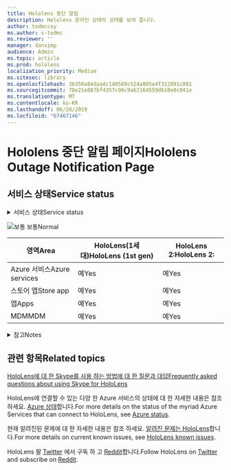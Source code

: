 ```yaml
---
title: Hololens 중단 알림
description: Hololens 온라인 상태의 상태를 보여 줍니다.
author: todmccoy
ms.author: v-todmc
ms.reviewer: ''
manager: dansimp
audience: Admin
ms.topic: article
ms.prod: hololens
localization_priority: Medium
ms.sitesec: library
ms.openlocfilehash: 36350a84daadc140569c524a865e4f312891c801
ms.sourcegitcommit: 78e21e887bf4357c96c9ab2164559d610e8c041e
ms.translationtype: MT
ms.contentlocale: ko-KR
ms.lasthandoff: 06/28/2019
ms.locfileid: "67467146"
---
```

# <a name="hololens-outage-notification-page"></a><span data-ttu-id="cc33e-103">Hololens 중단 알림 페이지</span><span class="sxs-lookup"><span data-stu-id="cc33e-103">Hololens Outage Notification Page</span></span>

## <a name="service-status"></a><span data-ttu-id="cc33e-104">서비스 상태</span><span class="sxs-lookup"><span data-stu-id="cc33e-104">Service status</span></span>

<details>
<summary><span data-ttu-id="cc33e-105">서비스 상태</span><span class="sxs-lookup"><span data-stu-id="cc33e-105">Service status</span></span></summary>

![예](images/checkmark.png) <span data-ttu-id="cc33e-107">서비스가 정상적으로 작동</span><span class="sxs-lookup"><span data-stu-id="cc33e-107">Services are operating normally</span></span>

</details>

![보통](images/checkmark.png) <span data-ttu-id="cc33e-109">보통</span><span class="sxs-lookup"><span data-stu-id="cc33e-109">Normal</span></span>

<span data-ttu-id="cc33e-110">영역</span><span class="sxs-lookup"><span data-stu-id="cc33e-110">Area</span></span>|<span data-ttu-id="cc33e-111">HoloLens(1세대)</span><span class="sxs-lookup"><span data-stu-id="cc33e-111">HoloLens (1st gen)</span></span>|<span data-ttu-id="cc33e-112">HoloLens 2:</span><span class="sxs-lookup"><span data-stu-id="cc33e-112">HoloLens 2:</span></span>
---|---|---
<span data-ttu-id="cc33e-113">Azure 서비스</span><span class="sxs-lookup"><span data-stu-id="cc33e-113">Azure services</span></span>|<span data-ttu-id="cc33e-114">예</span><span class="sxs-lookup"><span data-stu-id="cc33e-114">Yes</span></span>|<span data-ttu-id="cc33e-115">예</span><span class="sxs-lookup"><span data-stu-id="cc33e-115">Yes</span></span>
<span data-ttu-id="cc33e-116">스토어 앱</span><span class="sxs-lookup"><span data-stu-id="cc33e-116">Store app</span></span>|<span data-ttu-id="cc33e-117">예</span><span class="sxs-lookup"><span data-stu-id="cc33e-117">Yes</span></span>|<span data-ttu-id="cc33e-118">예</span><span class="sxs-lookup"><span data-stu-id="cc33e-118">Yes</span></span>
<span data-ttu-id="cc33e-119">앱</span><span class="sxs-lookup"><span data-stu-id="cc33e-119">Apps</span></span>|<span data-ttu-id="cc33e-120">예</span><span class="sxs-lookup"><span data-stu-id="cc33e-120">Yes</span></span>|<span data-ttu-id="cc33e-121">예</span><span class="sxs-lookup"><span data-stu-id="cc33e-121">Yes</span></span>
<span data-ttu-id="cc33e-122">MDM</span><span class="sxs-lookup"><span data-stu-id="cc33e-122">MDM</span></span>|<span data-ttu-id="cc33e-123">예</span><span class="sxs-lookup"><span data-stu-id="cc33e-123">Yes</span></span>|<span data-ttu-id="cc33e-124">예</span><span class="sxs-lookup"><span data-stu-id="cc33e-124">Yes</span></span>

<details>
<summary><span data-ttu-id="cc33e-125">참고</span><span class="sxs-lookup"><span data-stu-id="cc33e-125">Notes</span></span></summary>

<span data-ttu-id="cc33e-126">(참고 여기로 이동)</span><span class="sxs-lookup"><span data-stu-id="cc33e-126">(Notes go here)</span></span>

</details>

## <a name="related-topics"></a><span data-ttu-id="cc33e-127">관련 항목</span><span class="sxs-lookup"><span data-stu-id="cc33e-127">Related topics</span></span>

[<span data-ttu-id="cc33e-128">HoloLens에 대 한 Skype를 사용 하는 방법에 대 한 질문과 대답</span><span class="sxs-lookup"><span data-stu-id="cc33e-128">Frequently asked questions about using Skype for HoloLens</span></span>](https://support.skype.com/en/faq/FA34641/frequently-asked-questions-about-using-skype-for-hololens)

<span data-ttu-id="cc33e-129">HoloLens에 연결할 수 있는 다양 한 Azure 서비스의 상태에 대 한 자세한 내용은 참조 하세요. [Azure 상태](https://azure.microsoft.com/en-us/status/)합니다.</span><span class="sxs-lookup"><span data-stu-id="cc33e-129">For more details on the status of the myriad Azure Services that can connect to HoloLens, see [Azure status](https://azure.microsoft.com/en-us/status/).</span></span>

<span data-ttu-id="cc33e-130">현재 알려진된 문제에 대 한 자세한 내용은 참조 하세요. [알려진 문제는 HoloLens](https://docs.microsoft.com/en-us/windows/mixed-reality/hololens-known-issues)합니다.</span><span class="sxs-lookup"><span data-stu-id="cc33e-130">For more details on current known issues, see [HoloLens known issues](https://docs.microsoft.com/en-us/windows/mixed-reality/hololens-known-issues).</span></span>

<span data-ttu-id="cc33e-131">HoloLens 팔 [Twitter](https://twitter.com/HoloLens) 에서 구독 하 고 [Reddit](https://www.reddit.com/r/HoloLens/)합니다.</span><span class="sxs-lookup"><span data-stu-id="cc33e-131">Follow HoloLens on [Twitter](https://twitter.com/HoloLens) and subscribe on [Reddit](https://www.reddit.com/r/HoloLens/).</span></span>
